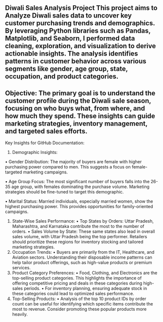 Diwali Sales Analysis Project
This project aims to Analyze Diwali sales data to uncover key customer purchasing trends and demographics. By leveraging Python libraries such as Pandas, Matplotlib, and Seaborn, I performed data cleaning, exploration, and visualization to derive actionable insights. The analysis identifies patterns in customer behavior across various segments like gender, age group, state, occupation, and product categories.
-----------------------------------------------------------------------------------------------------------------------------------------------------------------------------------------------------
Objective:
The primary goal is to understand the customer profile during the Diwali sale season, focusing on who buys what, from where, and how much they spend. These insights can guide marketing strategies, inventory management, and targeted sales efforts.
------------------------------------------------------------------------------------------------------------------------------------------------------------------------------------------------------
Key Insights for GitHub Documentation:
1. Demographic Insights:
   
•	Gender Distribution: The majority of buyers are female with higher purchasing power compared to men. This suggests a focus on female-targeted marketing campaigns.

•	Age Group Focus: The most significant number of buyers falls into the 26-35 age group, with females dominating the purchase volume. Marketing strategies should be fine-tuned to target this demographic.

•	Marital Status: Married individuals, especially married women, show the highest purchasing power. This provides opportunities for family-oriented campaigns.

1.	State-Wise Sales Performance:
•	Top States by Orders: Uttar Pradesh, Maharashtra, and Karnataka contribute the most to the number of orders.
•	Sales Volume by State: These same states also lead in overall sales volume, with Uttar Pradesh being the top performer. Retailers should prioritize these regions for inventory stocking and tailored marketing strategies.
2.	Occupation Trends:
•	Buyers are primarily from the IT, Healthcare, and Aviation sectors. Understanding their disposable income patterns can help tailor product offerings, such as high-value products or premium services.
3.	Product Category Preferences:
•	Food, Clothing, and Electronics are the top-selling product categories. This highlights the importance of offering competitive pricing and deals in these categories during high-sales periods.
•	For inventory planning, ensuring adequate stock in these categories could lead to optimized sales performance.
4.	Top-Selling Products:
•	Analysis of the top 10 product IDs by order count can be useful for identifying which specific items contribute the most to revenue. Consider promoting these popular products more heavily.

